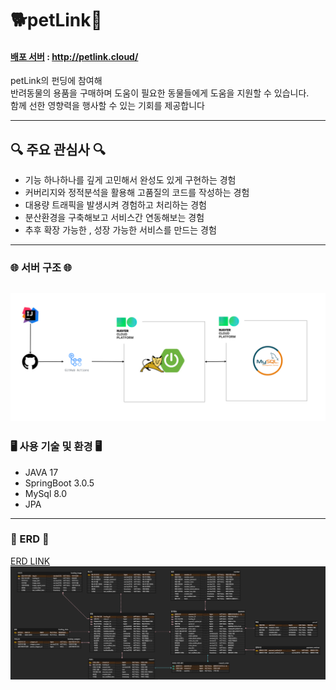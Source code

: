 # 🐕petLink🐳

#### [배포 서버](http://petlink.cloud/) : http://petlink.cloud/

petLink의 펀딩에 참여해 <br>
반려동물의 용품을 구매하며 도움이 필요한 동물들에게 도움을 지원할 수 있습니다.<br>
함께 선한 영향력을 행사할 수 있는 기회를 제공합니다


-----

## 🔍 주요 관심사 🔍

- 기능 하나하나를 깊게 고민해서 완성도 있게 구현하는 경험
- 커버리지와 정적분석을 활용해 고품질의 코드를 작성하는 경험
- 대용량 트래픽을 발생시켜 경험하고 처리하는 경험
- 분산환경을 구축해보고 서비스간 연동해보는 경험
- 추후 확장 가능한 , 성장 가능한 서비스를 만드는 경험

-----

### 🌐 서버 구조 🌐
![server_V1.png](.github%2Fresources%2FreadMe_images%2Fserver_V1.png)
-----

### 🖥️ 사용 기술 및 환경 🖥️

- JAVA 17
- SpringBoot 3.0.5
- MySql 8.0
- JPA

-----

### 💾 ERD 💾

[ERD LINK ](https://www.erdcloud.com/d/D6fkbZKiwQHX7kddG)
![erd_V1.png](.github%2Fresources%2FreadMe_images%2Ferd_V1.png)
